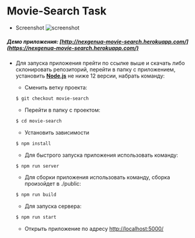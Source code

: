 # Movie-Search Task

+ Screenshot
![screenshot](https://i.imgur.com/Otv8ktD.png)

##### Демо приложения: [http://nexgenua-movie-search.herokuapp.com/](https://nexgenua-movie-search.herokuapp.com/)

+ Для запуска приложения прейти по ссылке выше и скачать либо склонировать репозиторий, перейти в папку с приложением, установить [**Node.js**](https://nodejs.org/en/) не ниже 12 версии, набрать команду:

    + Сменить ветку проекта:
    ```bash
    $ git checkout movie-search
    ```
    
    + Перейти в папку с проектом:
    
    ```bash
    $ cd movie-search
    ```
    
    + Установить зависимости
    
    ```bash
    $ npm install
    ```
    + Для быстрого запуска приложения использовать команду:

     ```bash
    $ npm run server
    ```

    + Для сборки приложения использовать команду, сборка произойдет в ./public:

     ```bash
    $ npm run build
    ```
    + Для запуска сервера:

     ```bash
    $ npm run start
    ```

    + Открыть приложение по адресу [http://localhost:5000/](http://localhost:5000/)
